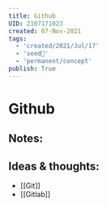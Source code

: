 ```yaml
---
title: Github
UID: 2107171023
created: 07-Nov-2021
tags:
  - 'created/2021/Jul/17'
  - 'seed🥜'
  - 'permanent/concept'
publish: True
---
```

# Github

## Notes:

## Ideas & thoughts:
- [[Git]]
- [[Gitlab]]